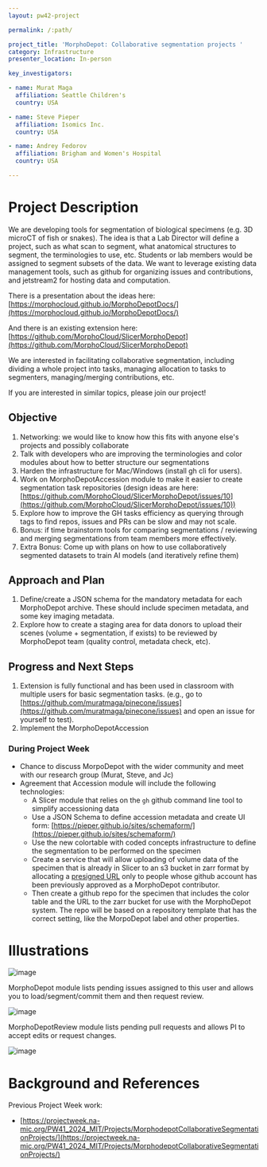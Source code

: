 ```yaml
---
layout: pw42-project

permalink: /:path/

project_title: 'MorphoDepot: Collaborative segmentation projects '
category: Infrastructure
presenter_location: In-person

key_investigators:

- name: Murat Maga
  affiliation: Seattle Children's
  country: USA

- name: Steve Pieper
  affiliation: Isomics Inc.
  country: USA

- name: Andrey Fedorov
  affiliation: Brigham and Women's Hospital
  country: USA

---
```


# Project Description

<!-- Add a short paragraph describing the project. -->

We are developing tools for segmentation of biological specimens (e.g. 3D microCT of fish or snakes).  The idea is that a Lab Director will define a project, such as what scan to segment, what anatomical structures to segment, the terminologies to use, etc.  Students or lab members would be assigned to segment subsets of the data.  We want to leverage existing data management tools, such as github for organizing issues and contributions, and jetstream2 for hosting data and computation.

There is a presentation about the ideas here: [https://morphocloud.github.io/MorphoDepotDocs/](https://morphocloud.github.io/MorphoDepotDocs/)

And there is an existing extension here: [https://github.com/MorphoCloud/SlicerMorphoDepot](https://github.com/MorphoCloud/SlicerMorphoDepot)

We are interested in facilitating collaborative segmentation, including dividing a whole project into tasks, managing allocation to tasks to segmenters, managing/merging contributions, etc.

If you are interested in similar topics, please join our project!


## Objective

<!-- Describe here WHAT you would like to achieve (what you will have as end result). -->


1. Networking: we would like to know how this fits with anyone else's projects and possibly collaborate
2. Talk with developers who are improving the terminologies and color modules about how to better structure our segmentations
3. Harden the infrastructure for Mac/Windows (install gh cli for users).
4. Work on MorphoDepotAccession module to make it easier to create segmentation task repositories (design ideas are here: [https://github.com/MorphoCloud/SlicerMorphoDepot/issues/10](https://github.com/MorphoCloud/SlicerMorphoDepot/issues/10))
5. Explore how to improve the GH tasks efficiency as querying through tags to find repos, issues and PRs can be slow and may not scale.
6. Bonus: if time brainstorm tools for comparing segmentations / reviewing and merging segmentations from team members more effectively.
7. Extra Bonus: Come up with plans on how to use collaboratively segmented datasets to train AI models (and iteratively refine them)

## Approach and Plan

<!-- Describe here HOW you would like to achieve the objectives stated above. -->

1. Define/create a JSON schema for the mandatory metadata for each MorphoDepot archive. These should include specimen metadata, and some key imaging metadata.
2. Explore how to create a staging area for data donors to upload their scenes (volume + segmentation, if exists) to be reviewed by MorphoDepot team (quality control, metadata check, etc).


## Progress and Next Steps
1. Extension is fully functional and has been used in classroom with multiple users for basic segmentation tasks. (e.g., go to [https://github.com/muratmaga/pinecone/issues](https://github.com/muratmaga/pinecone/issues) and open an issue for yourself to test).
2. Implement the MorphoDepotAccession

### During Project Week
* Chance to discuss MorpoDepot with the wider community and meet with our research group (Murat, Steve, and Jc)
* Agreement that Accession module will include the following technologies:
    * A Slicer module that relies on the `gh` github command line tool to simplify accessioning data
    * Use a JSON Schema to define accession metadata and create UI form: [https://pieper.github.io/sites/schemaform/](https://pieper.github.io/sites/schemaform/)
    * Use the new colortable with coded concepts infrastructure to define the segmentation to be performed on the specimen
    * Create a service that will allow uploading of volume data of the specimen that is already in Slicer to an s3 bucket in zarr format by allocating a [presigned URL](https://docs.aws.amazon.com/AmazonS3/latest/userguide/using-presigned-url.html) only to people whose github account has been previously approved as a MorphoDepot contributor.
    * Then create a github repo for the specimen that includes the color table and the URL to the zarr bucket for use with the MorphoDepot system.  The repo will be based on a repository template that has the correct setting, like the MorpoDepot label and other properties.


# Illustrations

<!-- Add pictures and links to videos that demonstrate what has been accomplished.
![Description of picture](Example2.jpg)
![Some more images](Example2.jpg)
-->
![image](https://github.com/user-attachments/assets/09f94c3d-9d7c-4688-b9b4-f4d7b70a8e65)

MorphoDepot module lists pending issues assigned to this user and allows you to load/segment/commit them and then request review.

![image](https://github.com/user-attachments/assets/2d81e4f3-8d8b-49e4-97f4-f906053d375f)

MorphoDepotReview module lists pending pull requests and allows PI to accept edits or request changes.

![image](https://github.com/user-attachments/assets/9481ce0f-dc37-4900-9cdc-14bb0922df59)

# Background and References

<!-- If you developed any software, include link to the source code repository.
     If possible, also add links to sample data, and to any relevant publications. -->

Previous Project Week work:
* [https://projectweek.na-mic.org/PW41_2024_MIT/Projects/MorphodepotCollaborativeSegmentationProjects/](https://projectweek.na-mic.org/PW41_2024_MIT/Projects/MorphodepotCollaborativeSegmentationProjects/)
